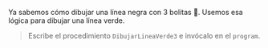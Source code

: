 Ya sabemos cómo dibujar una línea negra con 3 bolitas :clap:. Usemos esa lógica para dibujar una línea verde.

> Escribe el procedimiento `DibujarLineaVerde3` e invócalo en el `program`.